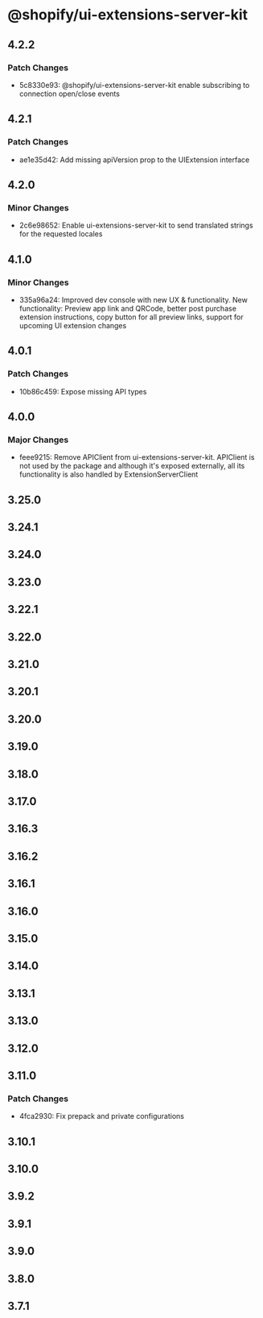 # @shopify/ui-extensions-server-kit

## 4.2.2

### Patch Changes

- 5c8330e93: @shopify/ui-extensions-server-kit enable subscribing to connection open/close events

## 4.2.1

### Patch Changes

- ae1e35d42: Add missing apiVersion prop to the UIExtension interface

## 4.2.0

### Minor Changes

- 2c6e98652: Enable ui-extensions-server-kit to send translated strings for the requested locales

## 4.1.0

### Minor Changes

- 335a96a24: Improved dev console with new UX & functionality. New functionality: Preview app link and QRCode, better post purchase extension instructions, copy button for all preview links, support for upcoming UI extension changes

## 4.0.1

### Patch Changes

- 10b86c459: Expose missing API types

## 4.0.0

### Major Changes

- feee9215: Remove APIClient from ui-extensions-server-kit. APIClient is not used by the package and although it's exposed externally, all its functionality is also handled by ExtensionServerClient

## 3.25.0

## 3.24.1

## 3.24.0

## 3.23.0

## 3.22.1

## 3.22.0

## 3.21.0

## 3.20.1

## 3.20.0

## 3.19.0

## 3.18.0

## 3.17.0

## 3.16.3

## 3.16.2

## 3.16.1

## 3.16.0

## 3.15.0

## 3.14.0

## 3.13.1

## 3.13.0

## 3.12.0

## 3.11.0

### Patch Changes

- 4fca2930: Fix prepack and private configurations

## 3.10.1

## 3.10.0

## 3.9.2

## 3.9.1

## 3.9.0

## 3.8.0

## 3.7.1
